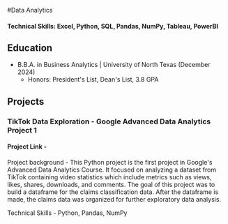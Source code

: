 #Data Analytics

#### Technical Skills: Excel, Python, SQL, Pandas, NumPy, Tableau, PowerBI

## Education
- B.B.A. in Business Analytics | University of North Texas (December 2024)
  - Honors: President's List, Dean's List, 3.8 GPA

## Projects
### TikTok Data Exploration - Google Advanced Data Analytics Project 1
#### Project Link - 
Project background - 
This Python project is the first project in Google's Advanced Data Analytics Course. It focused on analyzing a dataset from TikTok containing video statistics which include metrics such as views, likes, shares, downloads, and comments. The goal of this project was to build a dataframe for the claims classification data. After the dataframe is made, the claims data was organized for further exploratory data analysis.

Technical Skills - Python, Pandas, NumPy
